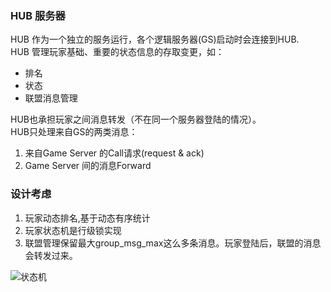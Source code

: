 ### HUB 服务器

HUB 作为一个独立的服务运行，各个逻辑服务器(GS)启动时会连接到HUB.      
HUB 管理玩家基础、重要的状态信息的存取变更，如：    

* 排名    
* 状态
* 联盟消息管理   

HUB也承担玩家之间消息转发（不在同一个服务器登陆的情况）。     
HUB只处理来自GS的两类消息：   

1. 来自Game Server 的Call请求(request & ack)     
2. Game Server 间的消息Forward      

### 设计考虑
1. 玩家动态排名,基于动态有序统计      
2. 玩家状态机是行级锁实现       
3. 联盟管理保留最大group_msg_max这么多条消息。玩家登陆后，联盟的消息会转发过来。

![状态机](https://github.com/xtaci/gonet/raw/develop/doc/fsm.png)

